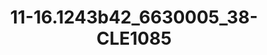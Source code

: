 ---
title: 11-16.1243b42_6630005_38-CLE1085
image: 11-16.1243b42_6630005_38-CLE1085.jpg
brand: sposo
layout: vestito
---